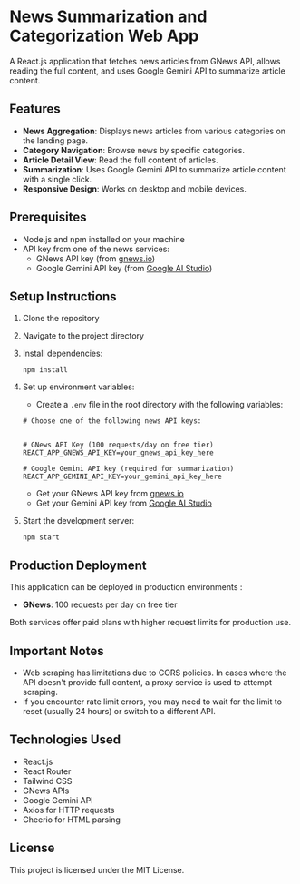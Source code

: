# News Summarization and Categorization Web App

A React.js application that fetches news articles from GNews API, allows reading the full content, and uses Google Gemini API to summarize article content.

## Features

- **News Aggregation**: Displays news articles from various categories on the landing page.
- **Category Navigation**: Browse news by specific categories.
- **Article Detail View**: Read the full content of articles.
- **Summarization**: Uses Google Gemini API to summarize article content with a single click.
- **Responsive Design**: Works on desktop and mobile devices.

## Prerequisites

- Node.js and npm installed on your machine
- API key from one of the news services:
  - GNews API key (from [gnews.io](https://gnews.io/))
  - Google Gemini API key (from [Google AI Studio](https://ai.google.dev/))

## Setup Instructions

1. Clone the repository
2. Navigate to the project directory
3. Install dependencies:
   ```
   npm install
   ```
4. Set up environment variables:
   - Create a `.env` file in the root directory with the following variables:
   ```
   # Choose one of the following news API keys:
   
   
   # GNews API Key (100 requests/day on free tier)
   REACT_APP_GNEWS_API_KEY=your_gnews_api_key_here
   
   # Google Gemini API key (required for summarization)
   REACT_APP_GEMINI_API_KEY=your_gemini_api_key_here
   ```
   - Get your GNews API key from [gnews.io](https://gnews.io/)
   - Get your Gemini API key from [Google AI Studio](https://ai.google.dev/)

5. Start the development server:
   ```
   npm start
   ```


## Production Deployment

This application can be deployed in production environments :

- **GNews**: 100 requests per day on free tier

Both services offer paid plans with higher request limits for production use.

## Important Notes

- Web scraping has limitations due to CORS policies. In cases where the API doesn't provide full content, a proxy service is used to attempt scraping.
- If you encounter rate limit errors, you may need to wait for the limit to reset (usually 24 hours) or switch to a different API.

## Technologies Used

- React.js
- React Router
- Tailwind CSS
- GNews APIs
- Google Gemini API
- Axios for HTTP requests
- Cheerio for HTML parsing

## License

This project is licensed under the MIT License.